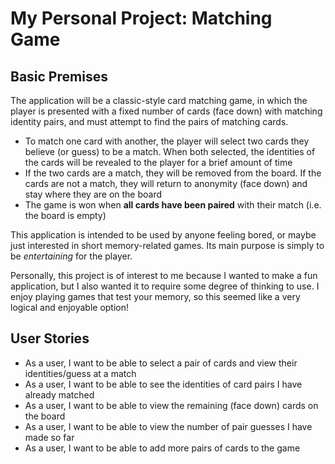# My Personal Project: Matching Game

## Basic Premises

The application will be a classic-style card matching game, in which the player is presented with a fixed number of cards (face down) with matching identity pairs, and must attempt to find the pairs of matching cards. 
- To match one card with another, the player will select two cards they believe (or guess) to be a match. When both selected, the identities of the cards will be revealed to the player for a brief amount of time
- If the two cards are a match, they will be removed from the board. If the cards are not a match, they will return to anonymity (face down) and stay where they are on the board
- The game is won when **all cards have been paired** with their match (i.e. the board is empty)

This application is intended to be used by anyone feeling bored, or maybe just interested in short memory-related games. Its main purpose is simply to be *entertaining* for the player.

Personally, this project is of interest to me because I wanted to make a fun application, but I also wanted it to require some degree of thinking to use. I enjoy playing games that test your memory, so this seemed like a very logical and enjoyable option!

## User Stories

- As a user, I want to be able to select a pair of cards and view their identities/guess at a match
- As a user, I want to be able to see the identities of card pairs I have already matched
- As a user, I want to be able to view the remaining (face down) cards on the board
- As a user, I want to be able to view the number of pair guesses I have made so far
- As a user, I want to be able to add more pairs of cards to the game
 